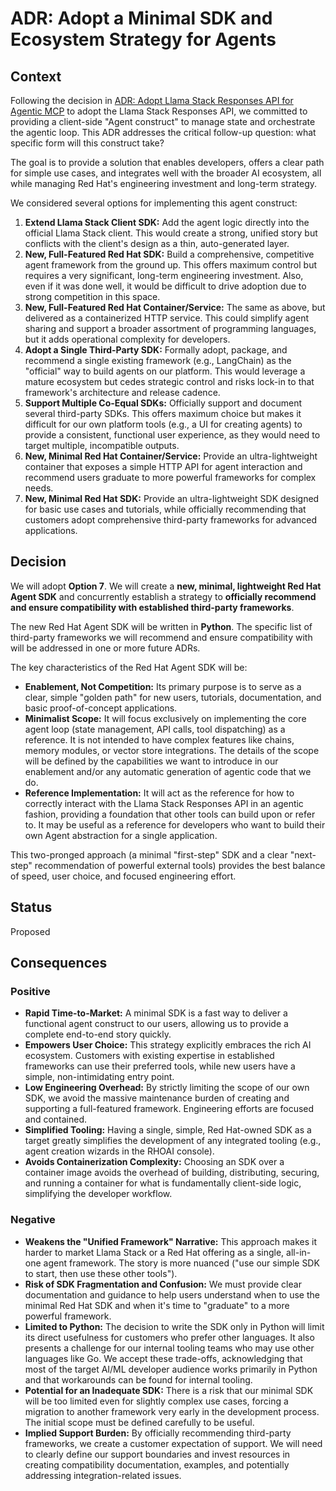 # ADR: Adopt a Minimal SDK and Ecosystem Strategy for Agents

## Context

Following the decision in [ADR: Adopt Llama Stack Responses API for Agentic MCP](https://github.com/opendatahub-io/agents/pull/1) to adopt the Llama Stack Responses API, we committed to providing a client-side "Agent construct" to manage state and orchestrate the agentic loop. This ADR addresses the critical follow-up question: what specific form will this construct take?

The goal is to provide a solution that enables developers, offers a clear path for simple use cases, and integrates well with the broader AI ecosystem, all while managing Red Hat's engineering investment and long-term strategy.

We considered several options for implementing this agent construct:

1. **Extend Llama Stack Client SDK:** Add the agent logic directly into the official Llama Stack client. This would create a strong, unified story but conflicts with the client's design as a thin, auto-generated layer.
2. **New, Full-Featured Red Hat SDK:** Build a comprehensive, competitive agent framework from the ground up. This offers maximum control but requires a very significant, long-term engineering investment. Also, even if it was done well, it would be difficult to drive adoption due to strong competition in this space.
3. **New, Full-Featured Red Hat Container/Service:** The same as above, but delivered as a containerized HTTP service. This could simplify agent sharing and support a broader assortment of programming languages, but it adds operational complexity for developers.
4. **Adopt a Single Third-Party SDK:** Formally adopt, package, and recommend a single existing framework (e.g., LangChain) as the "official" way to build agents on our platform. This would leverage a mature ecosystem but cedes strategic control and risks lock-in to that framework's architecture and release cadence.
5. **Support Multiple Co-Equal SDKs:** Officially support and document several third-party SDKs. This offers maximum choice but makes it difficult for our own platform tools (e.g., a UI for creating agents) to provide a consistent, functional user experience, as they would need to target multiple, incompatible outputs.
6. **New, Minimal Red Hat Container/Service:** Provide an ultra-lightweight container that exposes a simple HTTP API for agent interaction and recommend users graduate to more powerful frameworks for complex needs.
7. **New, Minimal Red Hat SDK:** Provide an ultra-lightweight SDK designed for basic use cases and tutorials, while officially recommending that customers adopt comprehensive third-party frameworks for advanced applications.

## Decision

We will adopt **Option 7**. We will create a **new, minimal, lightweight Red Hat Agent SDK** and concurrently establish a strategy to **officially recommend and ensure compatibility with established third-party frameworks**.

The new Red Hat Agent SDK will be written in **Python**. The specific list of third-party frameworks we will recommend and ensure compatibility with will be addressed in one or more future ADRs.

The key characteristics of the Red Hat Agent SDK will be:

* **Enablement, Not Competition:** Its primary purpose is to serve as a clear, simple "golden path" for new users, tutorials, documentation, and basic proof-of-concept applications.
* **Minimalist Scope:** It will focus exclusively on implementing the core agent loop (state management, API calls, tool dispatching) as a reference. It is not intended to have complex features like chains, memory modules, or vector store integrations.  The details of the scope will be defined by the capabilities we want to introduce in our enablement and/or any automatic generation of agentic code that we do.
* **Reference Implementation:** It will act as the reference for how to correctly interact with the Llama Stack Responses API in an agentic fashion, providing a foundation that other tools can build upon or refer to.  It may be useful as a reference for developers who want to build their own Agent abstraction for a single application.

This two-pronged approach (a minimal "first-step" SDK and a clear "next-step" recommendation of powerful external tools) provides the best balance of speed, user choice, and focused engineering effort.

## Status

Proposed

## Consequences

### Positive

* **Rapid Time-to-Market:** A minimal SDK is a fast way to deliver a functional agent construct to our users, allowing us to provide a complete end-to-end story quickly.
* **Empowers User Choice:** This strategy explicitly embraces the rich AI ecosystem. Customers with existing expertise in established frameworks can use their preferred tools, while new users have a simple, non-intimidating entry point.
* **Low Engineering Overhead:** By strictly limiting the scope of our own SDK, we avoid the massive maintenance burden of creating and supporting a full-featured framework. Engineering efforts are focused and contained.
* **Simplified Tooling:** Having a single, simple, Red Hat-owned SDK as a target greatly simplifies the development of any integrated tooling (e.g., agent creation wizards in the RHOAI console).
* **Avoids Containerization Complexity:** Choosing an SDK over a container image avoids the overhead of building, distributing, securing, and running a container for what is fundamentally client-side logic, simplifying the developer workflow.

### Negative

* **Weakens the "Unified Framework" Narrative:** This approach makes it harder to market Llama Stack or a Red Hat offering as a single, all-in-one agent framework. The story is more nuanced ("use our simple SDK to start, then use these other tools").
* **Risk of SDK Fragmentation and Confusion:** We must provide clear documentation and guidance to help users understand when to use the minimal Red Hat SDK and when it's time to "graduate" to a more powerful framework.
* **Limited to Python:** The decision to write the SDK only in Python will limit its direct usefulness for customers who prefer other languages. It also presents a challenge for our internal tooling teams who may use other languages like Go. We accept these trade-offs, acknowledging that most of the target AI/ML developer audience works primarily in Python and that workarounds can be found for internal tooling.
* **Potential for an Inadequate SDK:** There is a risk that our minimal SDK will be too limited even for slightly complex use cases, forcing a migration to another framework very early in the development process. The initial scope must be defined carefully to be useful.
* **Implied Support Burden:** By officially recommending third-party frameworks, we create a customer expectation of support. We will need to clearly define our support boundaries and invest resources in creating compatibility documentation, examples, and potentially addressing integration-related issues.
